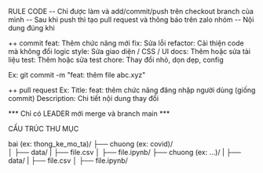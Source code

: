 RULE CODE
-- Chỉ được làm và add/commit/push trên checkout branch của mình 
-- Sau khi push thì tạo pull request và thông báo trên zalo nhóm
-- Nội dung đúng khi

++ commit
    feat:	Thêm chức năng mới
    fix:	Sửa lỗi
    refactor:	Cải thiện code mà không đổi logic
    style:	Sửa giao diện / CSS / UI
    docs:	Thêm hoặc sửa tài liệu
    test:	Thêm hoặc sửa test
    chore:	Thay đổi nhỏ, dọn dẹp, config

Ex: git commit -m "feat: thêm file abc.xyz"

++ pull request
    Ex:
    Title:
        feat: thêm chức năng đăng nhập người dùng (giống commit)
    Description:
        Chi tiết nội dung thay đổi 

*** Chỉ có LEADER mới merge và branch main ***

CẤU TRÚC THƯ MỤC 

bai (ex: thong_ke_mo_ta)/
├── chuong (ex: covid)/            
│   ├── data/
|        ├── file.csv
│   ├── file.ipynb/
├── chuong (ex: ...)/ 
|   ├── data/
|        ├── file.csv
│   ├── file.ipynb/